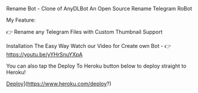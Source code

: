  Rename Bot - Clone of AnyDLBot
An Open Source Rename Telegram RoBot

My Feature:

👉 Rename any Telegram Files with Custom Thumbnail Support

Installation
The Easy Way
Watch our Video for Create own Bot - 👉 https://youtu.be/yYHrSnuYXpA

You can also tap the Deploy To Heroku button below to deploy straight to Heroku!


[Deploy](https://www.herokucdn.com/deploy/button.svg)](https://www.heroku.com/deploy?)

